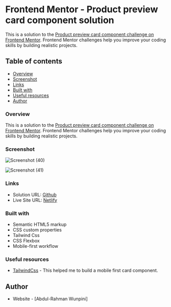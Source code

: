 # Frontend Mentor - Product preview card component solution

This is a solution to the [Product preview card component challenge on Frontend Mentor](https://www.frontendmentor.io/challenges/product-preview-card-component-GO7UmttRfa). Frontend Mentor challenges help you improve your coding skills by building realistic projects. 

## Table of contents

  - [Overview](#Overview)
  - [Screenshot](#screenshot)
  - [Links](#links)
  - [Built with](#built-with)
  - [Useful resources](#useful-resources)
- [Author](#author)



### Overview
This is a solution to the [Product preview card component challenge on Frontend Mentor](https://www.frontendmentor.io/challenges/product-preview-card-component-GO7UmttRfa). Frontend Mentor challenges help you improve your coding skills by building realistic projects. 



### Screenshot

![Screenshot (40)](https://user-images.githubusercontent.com/55752850/200811036-96457669-6704-4c39-83b1-a60ebc6a8062.png)

![Screenshot (41)](https://user-images.githubusercontent.com/55752850/200811159-4477949a-604d-4f30-badf-49643032a05d.png)




### Links

- Solution URL: [Github](https://github.com/ramz04/Product-Card/)
- Live Site URL: [Netlify](https://your-live-site-url.com](https://darling-youtiao-5a43d3.netlify.app/))

### Built with

- Semantic HTML5 markup
- CSS custom properties
- Tailwind Css
- CSS Flexbox
- Mobile-first workflow


### Useful resources

- [TailwindCss](https://tailwindcss.com/) - This helped me to build a mobile first card component.


## Author

- Website - [Abdul-Rahman Wunpini]
